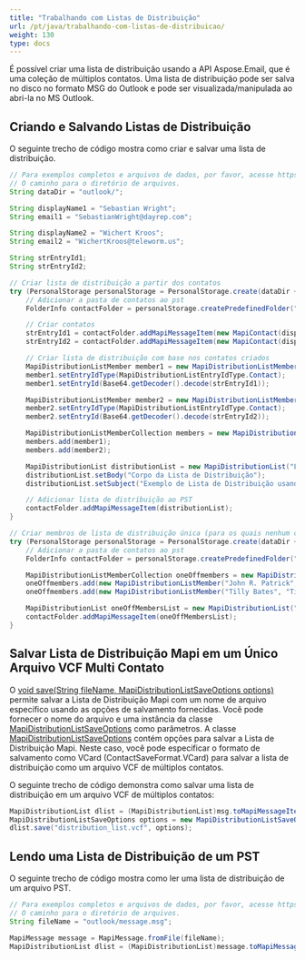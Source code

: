 ```yaml
---
title: "Trabalhando com Listas de Distribuição"
url: /pt/java/trabalhando-com-listas-de-distribuicao/
weight: 130
type: docs
---
```



É possível criar uma lista de distribuição usando a API Aspose.Email, que é uma coleção de múltiplos contatos. Uma lista de distribuição pode ser salva no disco no formato MSG do Outlook e pode ser visualizada/manipulada ao abri-la no MS Outlook.

## **Criando e Salvando Listas de Distribuição**

O seguinte trecho de código mostra como criar e salvar uma lista de distribuição.

~~~Java
// Para exemplos completos e arquivos de dados, por favor, acesse https://github.com/aspose-email/Aspose.Email-for-Java
// O caminho para o diretório de arquivos.
String dataDir = "outlook/";

String displayName1 = "Sebastian Wright";
String email1 = "SebastianWright@dayrep.com";

String displayName2 = "Wichert Kroos";
String email2 = "WichertKroos@teleworm.us";

String strEntryId1;
String strEntryId2;

// Criar lista de distribuição a partir dos contatos
try (PersonalStorage personalStorage = PersonalStorage.create(dataDir + "CreateDistributionListInPST_out.pst", FileFormatVersion.Unicode)) {
    // Adicionar a pasta de contatos ao pst
    FolderInfo contactFolder = personalStorage.createPredefinedFolder("Contacts", StandardIpmFolder.Contacts);

    // Criar contatos
    strEntryId1 = contactFolder.addMapiMessageItem(new MapiContact(displayName1, email1));
    strEntryId2 = contactFolder.addMapiMessageItem(new MapiContact(displayName2, email2));

    // Criar lista de distribuição com base nos contatos criados
    MapiDistributionListMember member1 = new MapiDistributionListMember(displayName1, email1);
    member1.setEntryIdType(MapiDistributionListEntryIdType.Contact);
    member1.setEntryId(Base64.getDecoder().decode(strEntryId1));

    MapiDistributionListMember member2 = new MapiDistributionListMember(displayName2, email2);
    member2.setEntryIdType(MapiDistributionListEntryIdType.Contact);
    member2.setEntryId(Base64.getDecoder().decode(strEntryId2));

    MapiDistributionListMemberCollection members = new MapiDistributionListMemberCollection();
    members.add(member1);
    members.add(member2);

    MapiDistributionList distributionList = new MapiDistributionList("Lista de Contatos", members);
    distributionList.setBody("Corpo da Lista de Distribuição");
    distributionList.setSubject("Exemplo de Lista de Distribuição usando Aspose.Email");

    // Adicionar lista de distribuição ao PST
    contactFolder.addMapiMessageItem(distributionList);
}

// Criar membros de lista de distribuição única (para os quais nenhum contato separado foi criado)
try (PersonalStorage personalStorage = PersonalStorage.create(dataDir + "CreateDistributionListInPST_OneOffmembers_out.pst", FileFormatVersion.Unicode)) {
    // Adicionar a pasta de contatos ao pst
    FolderInfo contactFolder = personalStorage.createPredefinedFolder("Contacts", StandardIpmFolder.Contacts);

    MapiDistributionListMemberCollection oneOffmembers = new MapiDistributionListMemberCollection();
    oneOffmembers.add(new MapiDistributionListMember("John R. Patrick", "JohnRPatrick@armyspy.com"));
    oneOffmembers.add(new MapiDistributionListMember("Tilly Bates", "TillyBates@armyspy.com"));

    MapiDistributionList oneOffMembersList = new MapiDistributionList("Lista Simples", oneOffmembers);
    contactFolder.addMapiMessageItem(oneOffMembersList);
}
~~~

## **Salvar Lista de Distribuição Mapi em um Único Arquivo VCF Multi Contato**

O [void save(String fileName, MapiDistributionListSaveOptions options)](https://reference.aspose.com/email/java/com.aspose.email/mapidistributionlist/#save-java.lang.String-com.aspose.email.MapiDistributionListSaveOptions-) permite salvar a Lista de Distribuição Mapi com um nome de arquivo específico usando as opções de salvamento fornecidas. Você pode fornecer o nome do arquivo e uma instância da classe [MapiDistributionListSaveOptions](https://reference.aspose.com/email/java/com.aspose.email/mapidistributionlistsaveoptions/) como parâmetros.
A classe [MapiDistributionListSaveOptions](https://reference.aspose.com/email/java/com.aspose.email/mapidistributionlistsaveoptions/) contém opções para salvar a Lista de Distribuição Mapi. Neste caso, você pode especificar o formato de salvamento como VCard (ContactSaveFormat.VCard) para salvar a lista de distribuição como um arquivo VCF de múltiplos contatos.

O seguinte trecho de código demonstra como salvar uma lista de distribuição em um arquivo VCF de múltiplos contatos:

```java
MapiDistributionList dlist = (MapiDistributionList)msg.toMapiMessageItem();
MapiDistributionListSaveOptions options = new MapiDistributionListSaveOptions(ContactSaveFormat.VCard);
dlist.save("distribution_list.vcf", options);
```

## **Lendo uma Lista de Distribuição de um PST**

O seguinte trecho de código mostra como ler uma lista de distribuição de um arquivo PST.

~~~Java
// Para exemplos completos e arquivos de dados, por favor, acesse https://github.com/aspose-email/Aspose.Email-for-Java
// O caminho para o diretório de arquivos.
String fileName = "outlook/message.msg";

MapiMessage message = MapiMessage.fromFile(fileName);
MapiDistributionList dlist = (MapiDistributionList)message.toMapiMessageItem();
~~~